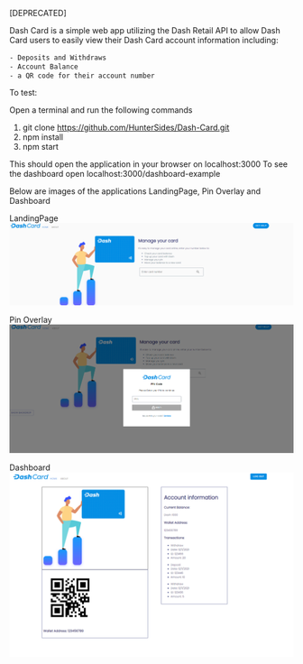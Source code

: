 [DEPRECATED]

Dash Card is a simple web app utilizing the Dash Retail API to allow Dash Card users to easily view their Dash Card account information including:

    - Deposits and Withdraws
    - Account Balance
    - a QR code for their account number

To test:

Open a terminal and run the following commands

1. git clone https://github.com/HunterSides/Dash-Card.git
2. npm install
3. npm start

This should open the application in your browser on localhost:3000
To see the dashboard open localhost:3000/dashboard-example

Below are images of the applications LandingPage, Pin Overlay and Dashboard

LandingPage
![Alt text](./images/LandingPage.png?raw=true "Landing Page")


Pin Overlay
![Alt text](./images/pinOverlay.png?raw=true "Pin Overlay")


Dashboard
![Alt text](./images/DashboardExample.png?raw=true "Dashboard")
